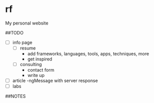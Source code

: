 # rf
My personal website

##TODO
- [ ] info page
	- [ ] resume
	  - add frameworks, languages, tools, apps, techniques, more
	  - get inspired
  - [ ] consulting
    - contact form
    - write up
- [ ] article
    -ngMessage with server response
- [ ] labs  	   

##NOTES


